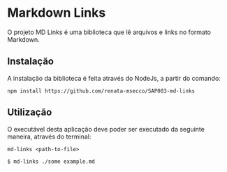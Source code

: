 # Markdown Links

O projeto MD Links é uma biblioteca que lê arquivos e links no formato Markdown.



##  Instalação

A instalação da biblioteca é feita através do NodeJs, a partir do comando:

`npm install https://github.com/renata-msecco/SAP003-md-links`


##  Utilização

O executável desta aplicação deve poder ser executado da seguinte maneira,
através do terminal:

`md-links <path-to-file>` 

`$ md-links ./some example.md`

